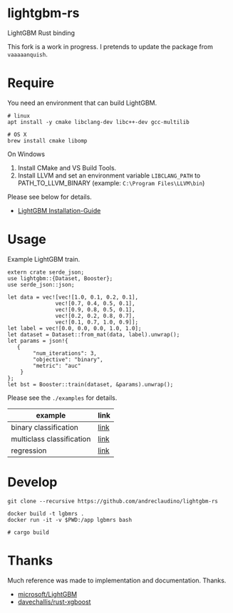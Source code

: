 # lightgbm-rs
LightGBM Rust binding

This fork is a work in progress. I pretends to update the package from `vaaaaanquish`.

# Require

You need an environment that can build LightGBM.

```
# linux
apt install -y cmake libclang-dev libc++-dev gcc-multilib

# OS X
brew install cmake libomp
```

On Windows

1. Install CMake and VS Build Tools.
1. Install LLVM and set an environment variable `LIBCLANG_PATH` to PATH_TO_LLVM_BINARY (example: `C:\Program Files\LLVM\bin`)

Please see below for details.

- [LightGBM Installation-Guide](https://lightgbm.readthedocs.io/en/latest/Installation-Guide.html)

# Usage

Example LightGBM train.
```
extern crate serde_json;
use lightgbm::{Dataset, Booster};
use serde_json::json;

let data = vec![vec![1.0, 0.1, 0.2, 0.1],
               vec![0.7, 0.4, 0.5, 0.1],
               vec![0.9, 0.8, 0.5, 0.1],
               vec![0.2, 0.2, 0.8, 0.7],
               vec![0.1, 0.7, 1.0, 0.9]];
let label = vec![0.0, 0.0, 0.0, 1.0, 1.0];
let dataset = Dataset::from_mat(data, label).unwrap();
let params = json!{
   {
        "num_iterations": 3,
        "objective": "binary",
        "metric": "auc"
    }
};
let bst = Booster::train(dataset, &params).unwrap();
```

Please see the `./examples` for details.

|example|link|
|---|---|
|binary classification|[link](https://github.com/vaaaaanquish/lightgbm-rs/blob/main/examples/binary_classification/src/main.rs)|
|multiclass classification|[link](https://github.com/vaaaaanquish/lightgbm-rs/blob/main/examples/multiclass_classification/src/main.rs)|
|regression|[link](https://github.com/vaaaaanquish/lightgbm-rs/blob/main/examples/regression/src/main.rs)|



# Develop

```
git clone --recursive https://github.com/andreclaudino/lightgbm-rs
```

```
docker build -t lgbmrs .
docker run -it -v $PWD:/app lgbmrs bash

# cargo build
```


# Thanks

Much reference was made to implementation and documentation. Thanks.

- [microsoft/LightGBM](https://github.com/microsoft/LightGBM)
- [davechallis/rust-xgboost](https://github.com/davechallis/rust-xgboost)
